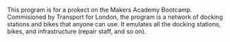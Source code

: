 This program is for a prokect on the Makers Academy Bootcamp. 
Commisioned by Transport for London, the program is a network of docking stations and bikes that anyone can use. It emulates all the docking stations, bikes, and infrastructure (repair staff, and so on).